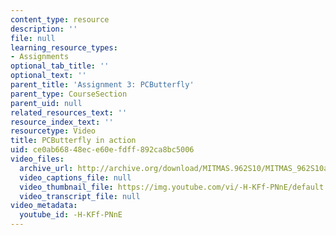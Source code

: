 ```yaml
---
content_type: resource
description: ''
file: null
learning_resource_types:
- Assignments
optional_tab_title: ''
optional_text: ''
parent_title: 'Assignment 3: PCButterfly'
parent_type: CourseSection
parent_uid: null
related_resources_text: ''
resource_index_text: ''
resourcetype: Video
title: PCButterfly in action
uid: ce0ab668-48ec-e60e-fdff-892ca8bc5006
video_files:
  archive_url: http://archive.org/download/MITMAS.962S10/MITMAS_962S10assn3_pcbutterfly_vid2_300k.mp4
  video_captions_file: null
  video_thumbnail_file: https://img.youtube.com/vi/-H-KFf-PNnE/default.jpg
  video_transcript_file: null
video_metadata:
  youtube_id: -H-KFf-PNnE
---
```

